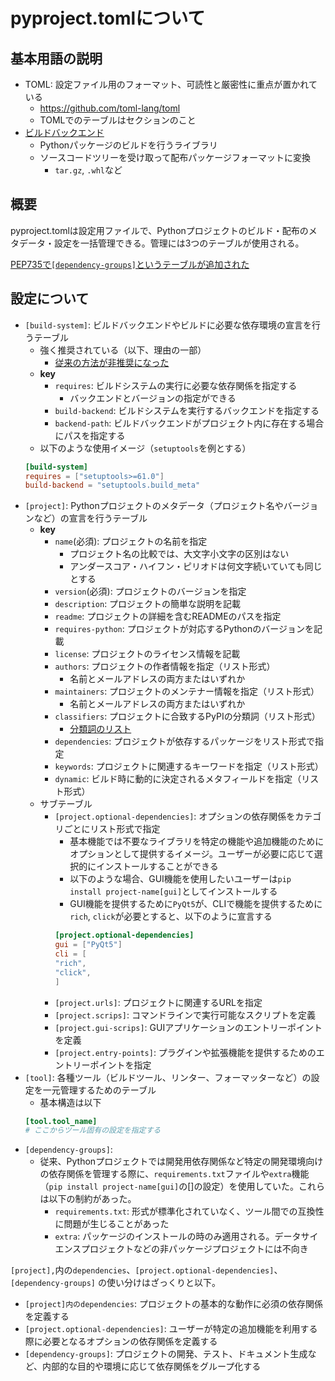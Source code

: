 # pyproject.tomlについて

## 基本用語の説明
- TOML: 設定ファイル用のフォーマット、可読性と厳密性に重点が置かれている
    - https://github.com/toml-lang/toml
    - TOMLでのテーブルはセクションのこと
- [ビルドバックエンド](https://packaging.python.org/ja/latest/glossary/#term-Build-Backend)
    - Pythonパッケージのビルドを行うライブラリ
    - ソースコードツリーを受け取って配布パッケージフォーマットに変換
        - `tar.gz`, `.whl`など

## 概要
pyproject.tomlは設定用ファイルで、Pythonプロジェクトのビルド・配布のメタデータ・設定を一括管理できる。管理には3つのテーブルが使用される。

[PEP735で`[dependency-groups]`というテーブルが追加された](https://peps.python.org/pep-0735/)

## 設定について
- `[build-system]`: ビルドバックエンドやビルドに必要な依存環境の宣言を行うテーブル
    - 強く推奨されている（以下、理由の一部）
        - [従来の方法が非推奨になった](https://packaging.python.org/ja/latest/guides/tool-recommendations/)
    - **key**
        - `requires`: ビルドシステムの実行に必要な依存関係を指定する
            - バックエンドとバージョンの指定ができる
        - `build-backend`: ビルドシステムを実行するバックエンドを指定する
        - `backend-path`: ビルドバックエンドがプロジェクト内に存在する場合にパスを指定する
    - 以下のような使用イメージ（`setuptools`を例とする）
    ```toml
    [build-system]
    requires = ["setuptools>=61.0"]
    build-backend = "setuptools.build_meta"
    ```
- `[project]`: Pythonプロジェクトのメタデータ（プロジェクト名やバージョンなど）の宣言を行うテーブル
    - **key**
        - `name`(必須): プロジェクトの名前を指定
            - プロジェクト名の比較では、大文字小文字の区別はない
            - アンダースコア・ハイフン・ピリオドは何文字続いていても同じとする
        - `version`(必須): プロジェクトのバージョンを指定
        - `description`: プロジェクトの簡単な説明を記載
        - `readme`: プロジェクトの詳細を含むREADMEのパスを指定
        - `requires-python`: プロジェクトが対応するPythonのバージョンを記載
        - `license`: プロジェクトのライセンス情報を記載
        - `authors`: プロジェクトの作者情報を指定（リスト形式）
            - 名前とメールアドレスの両方またはいずれか
        - `maintainers`: プロジェクトのメンテナー情報を指定（リスト形式）
            - 名前とメールアドレスの両方またはいずれか
        - `classifiers`: プロジェクトに合致するPyPIの分類詞（リスト形式）
            - [分類詞のリスト](https://pypi.org/classifiers/)
        - `dependencies`: プロジェクトが依存するパッケージをリスト形式で指定
        - `keywords`: プロジェクトに関連するキーワードを指定（リスト形式）
        - `dynamic`: ビルド時に動的に決定されるメタフィールドを指定（リスト形式）
    - サブテーブル
        - `[project.optional-dependencies]`: オプションの依存関係をカテゴリごとにリスト形式で指定
            - 基本機能では不要なライブラリを特定の機能や追加機能のためにオプションとして提供するイメージ。ユーザーが必要に応じて選択的にインストールすることができる
            - 以下のような場合、GUI機能を使用したいユーザーは`pip install project-name[gui]`としてインストールする
            - GUI機能を提供するために`PyQt5`が、CLIで機能を提供するために`rich`, `click`が必要とすると、以下のように宣言する
            ```toml
            [project.optional-dependencies]
            gui = ["PyQt5"]
            cli = [
            "rich",
            "click",
            ]
            ```
        - `[project.urls]`: プロジェクトに関連するURLを指定
        - `[project.scrips]`: コマンドラインで実行可能なスクリプトを定義
        - `[project.gui-scrips]`: GUIアプリケーションのエントリーポイントを定義
        - `[project.entry-points]`: プラグインや拡張機能を提供するためのエントリーポイントを指定
- `[tool]`: 各種ツール（ビルドツール、リンター、フォーマッターなど）の設定を一元管理するためのテーブル
    - 基本構造は以下
    ```toml
    [tool.tool_name]
    # ここからツール固有の設定を指定する
    ```
- `[dependency-groups]`: 
    - 従来、Pythonプロジェクトでは開発用依存関係など特定の開発環境向けの依存関係を管理する際に、`requirements.txt`ファイルや`extra`機能（`pip install project-name[gui]`の[]の設定）を使用していた。これらは以下の制約があった。
        - `requirements.txt`: 形式が標準化されていなく、ツール間での互換性に問題が生じることがあった
        - `extra`: パッケージのインストールの時のみ適用される。データサイエンスプロジェクトなどの非パッケージプロジェクトには不向き

`[project],`内の`dependencies`、`[project.optional-dependencies]`、`[dependency-groups]` の使い分けはざっくりと以下。
- `[project]内のdependencies`: プロジェクトの基本的な動作に必須の依存関係を定義する​
- `[project.optional-dependencies]`: ユーザーが特定の追加機能を利用する際に必要となるオプションの依存関係を定義する​
- `[dependency-groups]`: プロジェクトの開発、テスト、ドキュメント生成など、内部的な目的や環境に応じて依存関係をグループ化する
